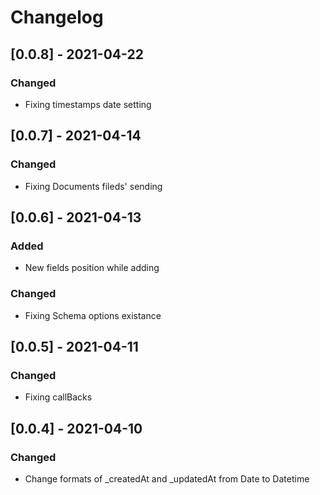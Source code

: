 # Changelog


## [0.0.8] - 2021-04-22

### Changed

- Fixing timestamps date setting


## [0.0.7] - 2021-04-14

### Changed

- Fixing Documents fileds' sending


## [0.0.6] - 2021-04-13

### Added

- New fields position while adding

### Changed

- Fixing Schema options existance


## [0.0.5] - 2021-04-11

### Changed

- Fixing callBacks


## [0.0.4] - 2021-04-10

### Changed

- Change formats of _createdAt and _updatedAt from Date to Datetime